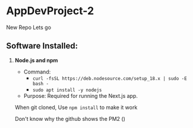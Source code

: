 # AppDevProject-2
New Repo Lets go

## Software Installed:


1. **Node.js and npm**
   - Command: 
     - `curl -fsSL https://deb.nodesource.com/setup_18.x | sudo -E bash -`
     - `sudo apt install -y nodejs`
   - Purpose: Required for running the Next.js app.

    When git cloned, Use `npm install` to make it work

    Don't know why the github shows the PM2 ()
